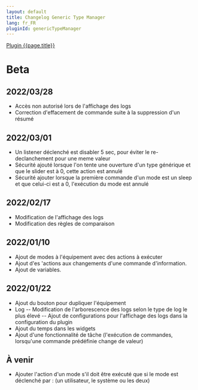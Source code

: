 ```yaml
---
layout: default
title: Changelog Generic Type Manager
lang: fr_FR
pluginId: genericTypeManager
---
```


<div id="title">
<a href="../../../{{site.baseurl}}/{{page.pluginId}}/{{page.lang}}">Plugin {{page.title}}</a>
</div>

# Beta
## 2022/03/28
- Accès non autorisé lors de l'affichage des logs
- Correction d'effacement de commande suite à la suppression d'un résumé
## 2022/03/01
- Un listener déclenché est disabler 5 sec, pour éviter le re-declanchement pour une meme valeur
- Sécurité ajouté lorsque l'on tente une ouverture d'un type générique et que le slider est à 0, cette action est annulé
- Sécurité ajouter lorsque la première commande d'un mode est un sleep et que celui-ci est a 0, l'exécution du mode est annulé
## 2022/02/17
- Modification de l'affichage des logs
- Modification des règles de comparaison
## 2022/01/10
- Ajout de modes à l'équipement avec des actions à exécuter
- Ajout d'es 'actions aux changements d'une commande d'information.
- Ajout de variables.
## 2022/01/22
- Ajout du bouton pour dupliquer l'équipement
- Log
-- Modification de l'arborescence des logs selon le type de log le plus élevé
-- Ajout de configurations pour l'affichage des logs dans la configuration du plugin
- Ajout du temps dans les widgets
- Ajout d'une fonctionnalité de tâche (l'exécution de commandes, lorsqu'une commande prédéfinie change de valeur)
## À venir
- Ajouter l'action d'un mode s'il doit être exécuté que si le mode est déclenché par : (un utilisateur, le système ou les deux)